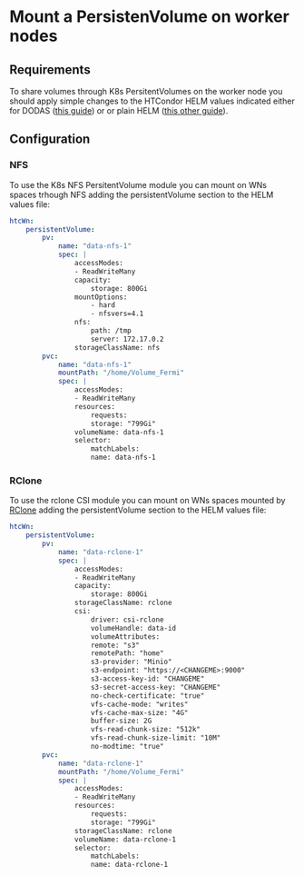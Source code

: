 # Mount a PersistenVolume on worker nodes

## Requirements

To share volumes through K8s PersitentVolumes on the worker node you should apply simple changes to the HTCondor HELM values indicated either for DODAS ([this guide](condor.md)) or or plain HELM ([this other guide](condor-helm.md)).

## Configuration

### NFS

To use the K8s NFS PersitentVolume module you can mount on WNs spaces trhough NFS adding the persistentVolume section to the HELM values file:

```yaml
htcWn:
    persistentVolume:
        pv:
            name: "data-nfs-1"
            spec: |
                accessModes:
                - ReadWriteMany
                capacity:
                    storage: 800Gi
                mountOptions:
                    - hard
                    - nfsvers=4.1
                nfs:
                    path: /tmp
                    server: 172.17.0.2
                storageClassName: nfs
        pvc:
            name: "data-nfs-1"
            mountPath: "/home/Volume_Fermi"
            spec: |
                accessModes:
                - ReadWriteMany
                resources:
                    requests:
                    storage: "799Gi"
                volumeName: data-nfs-1
                selector:
                    matchLabels:
                    name: data-nfs-1
```

### RClone

To use the rclone CSI module you can mount on WNs spaces mounted by [RClone](https://rclone.org/) adding the persistentVolume section to the HELM values file:

```yaml
htcWn:
    persistentVolume:
        pv:
            name: "data-rclone-1"
            spec: |
                accessModes:
                - ReadWriteMany
                capacity:
                    storage: 800Gi
                storageClassName: rclone
                csi:
                    driver: csi-rclone
                    volumeHandle: data-id
                    volumeAttributes:
                    remote: "s3"
                    remotePath: "home"
                    s3-provider: "Minio"
                    s3-endpoint: "https://<CHANGEME>:9000"
                    s3-access-key-id: "CHANGEME"
                    s3-secret-access-key: "CHANGEME"
                    no-check-certificate: "true"
                    vfs-cache-mode: "writes"
                    vfs-cache-max-size: "4G"
                    buffer-size: 2G
                    vfs-read-chunk-size: "512k"
                    vfs-read-chunk-size-limit: "10M"
                    no-modtime: "true"
        pvc:
            name: "data-rclone-1"
            mountPath: "/home/Volume_Fermi"
            spec: |
                accessModes:
                - ReadWriteMany
                resources:
                    requests:
                    storage: "799Gi"
                storageClassName: rclone
                volumeName: data-rclone-1
                selector:
                    matchLabels:
                    name: data-rclone-1
```